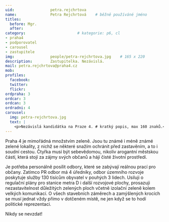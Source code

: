 ```yaml
---
uid:                petra.rejchrtova
name:               Petra Rejchrtová  	# běžně používáné jméno
titles:
  before: Mgr.
  after:
category:                       # kategorie: p6, cl
- praha4
- podporovatel
- carousel
- zastupitele
img: 		        people/petra-rejchrtova.jpg    # 165 x 220
description:        Zastupitelka. Nezávislá.
mail: petra.rejchrtova@praha4.cz
mob: 			
profiles:
  facebook:
  twitter: 
  flickr: 
ordpraha: 3
ordcar: 3
ordcan: 3
ordradni: 4
carousel:
  img: petra-rejchrtova.jpg
  text: |
    <p>Nezávislá kandidátka na Praze 4. # kratký popis, max 160 znaků.</p>
---
```


Praha 4 je mimořádná množstvím zeleně. Jsou tu známé i méně známé zelené lokality, z nichž se některé snažím ochránit před zastavěním, a to i soudní cestou. Čtyřka musí být sebevědomou, nikoliv arogantní městskou částí, která stojí za zájmy svých občanů a hájí čisté životní prostředí.

Je potřeba personálně posílit odbory, které se zabývají reálnou prací pro občany. Zatímco PR odbor má 4 úředníky, odbor územního rozvoje poskytuje služby 130 tisícům obyvatel v pouhých 3 lidech. Usiluji o regulační plány pro stanice metra D i další rozvojové plochy, prosazuji nezastavitelnost důležitých zelených ploch včetně izolační zeleně kolem velkých komunikací. O všech stavebních záměrech a zamýšlených krocích se musí jednat vždy přímo v dotčeném místě, ne jen když se to hodí politické reprezentaci. 

Nikdy se nevzdat!

